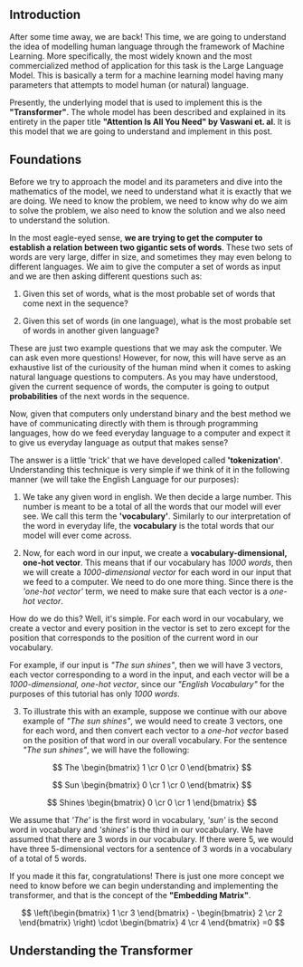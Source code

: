 ## Introduction

After some time away, we are back! This time, we are going to understand the idea of modelling human language through the framework of Machine Learning. More specifically, the most widely known and the most commercialized method of application for this task is the Large Language Model. This is basically a term for a machine learning model having many parameters that attempts to model human (or natural) language.

Presently, the underlying model that is used to implement this is the **"Transformer"**. The whole model has been described and explained in its entirety in the paper title **"Attention Is All You Need" by Vaswani et. al**. It is this model that we are going to understand and implement in this post.

## Foundations

Before we try to approach the model and its parameters and dive into the mathematics of the model, we need to understand what it is exactly that we are doing. We need to know the problem, we need to know why do we aim to solve the problem, we also need to know the solution and we also need to understand the solution.

In the most eagle-eyed sense, **we are trying to get the computer to establish a relation between two gigantic sets of words**. These two sets of words are very large, differ in size, and sometimes they may even belong to different languages. We aim to give the computer a set of words as input and we are then asking different questions such as:

1. Given this set of words, what is the most probable set of words that come next in the sequence?

2. Given this set of words (in one language), what is the most probable set of words in another given 		  language?

These are just two example questions that we may ask the computer. We can ask even more questions! However, for now, this will have serve as an exhaustive list of the curiousity of the human mind when it comes to asking natural language questions to computers. As you may have understood, given the current sequence of words, the computer is going to output **probabilities** of the next words in the sequence.

Now, given that computers only understand binary and the best method we have of communicating directly with them is through programming languages, how do we feed everyday language to a computer and expect it to give us everyday language as output that makes sense?

The answer is a little 'trick' that we have developed called **'tokenization'**. Understanding this technique is very simple if we think of it in the following manner (we will take the English Language for our purposes):

1. We take any given word in english. We then decide a large number. This number is meant to be a total of all the words that our model will ever see. We call this term the **'vocabulary'**. Similarly to our interpretation of the word in everyday life, the **vocabulary** is the total words that our model will ever come across. 

2. Now, for each word in our input, we create a **vocabulary-dimensional, one-hot vector**. This means that if our vocabulary has _1000 words_, then we will create a _1000-dimensional vector_ for each word in our input that we feed to a computer. We need to do one more thing. Since there is the _'one-hot vector'_ term, we need to make sure that each vector is a _one-hot vector_. 

How do we do this? Well, it's simple. For each word in our vocabulary, we create a vector and every position in the vector is set to zero except for the position that corresponds to the position of the current word in our vocabulary.

For example, if our input is _"The sun shines"_, then we will have 3 vectors, each vector corresponding to a word in the input, and each vector will be a _1000-dimensional, one-hot vector_, since our _"English Vocabulary"_ for the purposes of this tutorial has only _1000 words_.

3. To illustrate this with an example, suppose we continue with our above example of _"The sun shines"_, we would need to create 3 vectors, one for each word, and then convert each vector to a _one-hot vector_ based on the position of that word in our overall vocabulary. For the sentence _"The sun shines"_, we will have the following:

$$  The  \begin{bmatrix} 1 \cr 0 \cr 0 \end{bmatrix} $$

$$  Sun  \begin{bmatrix} 0 \cr 1 \cr 0 \end{bmatrix} $$ 

$$  Shines  \begin{bmatrix} 0 \cr 0 \cr 1 \end{bmatrix} $$


We assume that _'The'_ is the first word in vocabulary, _'sun'_ is the second word in vocabulary and _'shines'_ is the third in our vocabulary. We have assumed that there are 3 words in our vocabulary. If there were 5, we would have three 5-dimensional vectors for a sentence of 3 words in a vocabulary of a total of 5 words.

If you made it this far, congratulations! There is just one more concept we need to know before we can begin understanding and implementing the transformer, and that is the concept of the **"Embedding Matrix"**.


$$ \left(\begin{bmatrix} 1 \cr 3 \end{bmatrix} - \begin{bmatrix} 2 \cr 2 \end{bmatrix} \right) \cdot \begin{bmatrix} 4 \cr 4 \end{bmatrix}  =0 $$































## Understanding the Transformer
